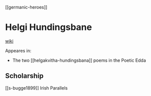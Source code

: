 [[germanic-heroes]]
# Helgi Hundingsbane
[wiki](https://en.wikipedia.org/wiki/Helgi-Hundingsbane)

Appeares in:
- The two [[helgakvitha-hundingsbana]] poems in the Poetic Edda


## Scholarship
[[s-bugge1899]] Irish Parallels